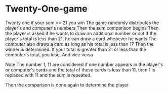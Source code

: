 # Twenty-One-game
Twenty one if your sum &lt;= 21 you win
The game randomly distributes the player's and computer's numbers
Then the sum comparison begins
Then the player is asked if he wants to draw an additional number or not
If the player's total is less than 21, he can draw a card whenever he wants
The computer also draws a card as long as his total is less than 17
Then the winner is determined. If your total is greater than 21 or less than the computer's total, you lose, And vice versa

Note
The number 1, 11 are considered if one number appears in the player's or computer's cards and the total of these cards is less than 11, then 1 is replaced with 11 and the sum is repeated.

Then the comparison is done again to determine the player
